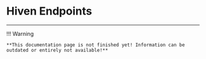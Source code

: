 # Hiven Endpoints

---

!!! Warning

    **This documentation page is not finished yet! Information can be outdated or entirely not available!**


